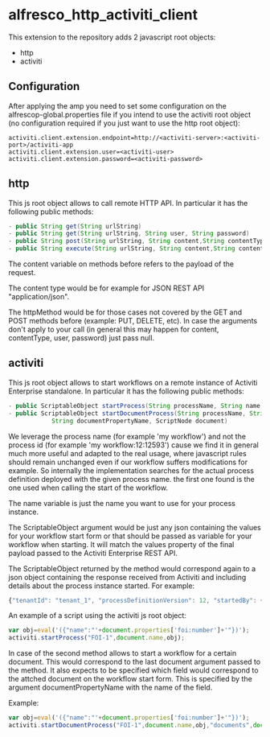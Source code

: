 # alfresco_http_activiti_client

This extension to the repository adds 2 javascript root objects:

- http
- activiti

## Configuration
After applying the amp you need to set some configuration on the alfrescop-global.properties file if you intend to use the activiti root object (no configuration required if you just want to use the http root object):

```
activiti.client.extension.endpoint=http://<activiti-server>:<activiti-port>/activiti-app
activiti.client.extension.user=<activiti-user>
activiti.client.extension.password=<activiti-password>
```

## http
This js root object allows to call remote HTTP API. In particular it has the following public methods:
```java
- public String get(String urlString)
- public String get(String urlString, String user, String password)
- public String post(String urlString, String content,String contentType, String user, String password)
- public String execute(String urlString, String content,String contentType, String httpMethod, String user, String password)
```

The content variable on methods before refers to the payload of the request.

The content type would be for example for JSON REST API "application/json".

The httpMethod would be for those cases not covered by the GET and POST methods before (example: PUT, DELETE, etc).
In case the arguments don't apply to your call (in general this may happen for content, contentType, user, password) just pass null.

## activiti
This js root object allows to start workflows on a remote instance of Activiti Enterprise standalone. In particular it has the following public methods:

```java
- public ScriptableObject startProcess(String processName, String name, ScriptableObject scriptableObject)
- public ScriptableObject startDocumentProcess(String processName, String name, ScriptableObject scriptableObject,
	        String documentPropertyName, ScriptNode document)
```

We leverage the process name (for example 'my workflow') and not the process id (for example 'my workflow:12:12593') cause we find it in general much more useful and adapted to the real usage, where javascript rules should remain unchanged even if our workflow suffers modifications for example. So internally the implementation searches for the actual process definition deployed with the given process name. the first one found is the one used when calling the start of the workflow.

The name variable is just the name you want to use for your process instance.

The ScriptableObject argument would be just any json containing the values for your workflow start form or that should be passed as variable for your workflow when starting. It will match the values property of the final payload passed to the Activiti Enterprise REST API.

The ScriptableObject returned by the method would correspond again to a json object containing the response received from Activiti and including details about the process instance started. For example:

```javascript
{"tenantId": "tenant_1", "processDefinitionVersion": 12, "startedBy": {"id": 1000, "lastName": "Fernandes", "email": null, "firstName": "Rui", "externalId": "rui"}, "startFormDefined": false, "businessKey": null, "processDefinitionCategory": "http:\/\/www.activiti.org\/processdef", "ended": null, "variables": [], "id": "12612", "processDefinitionDescription": null, "processDefinitionKey": "FOI-1", "processDefinitionDeploymentId": "12580", "name": "test", "started": "2016-02-13T02:03:57.932+0000", "processDefinitionName": "FOI-1", "graphicalNotationDefined": true, "processDefinitionId": "FOI-1:12:12593"}
```

An example of a script using the activiti js root object:

```javascript
var obj=eval('({"name":"'+document.properties['foi:number']+'"})');
activiti.startProcess("FOI-1",document.name,obj);
```

In case of the second method allows to start a workflow for a certain document. This would correspond to the last document argument passed to the method. It also expects to be specified which field would correspond to the attched document on the workflow start form. This is specified by the argument documentPropertyName with the name of the field.

Example:

```javascript
var obj=eval('({"name":"'+document.properties['foi:number']+'"})');
activiti.startDocumentProcess("FOI-1",document.name,obj,"documents",document);
```
